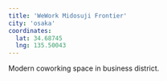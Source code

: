 ```yaml
---
title: 'WeWork Midosuji Frontier'
city: 'osaka'
coordinates:
  lat: 34.68745
  lng: 135.50043
---
```


Modern coworking space in business district.
